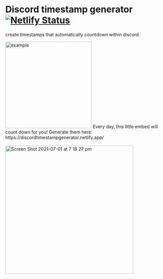 # Discord timestamp generator [![Netlify Status](https://api.netlify.com/api/v1/badges/4d0fb726-b73c-4c4a-b4d1-3ef4c0b36692/deploy-status)](https://app.netlify.com/sites/discordtimestampgenerator/deploys)
create timestamps that automatically countdown within discord.

<img width="270" alt="example" src="https://user-images.githubusercontent.com/61964090/124114676-6c814b00-da9f-11eb-8b04-a8975b2a7de3.png">
Every day, this little embed will count down for you!
Generate them here: https://discordtimestampgenerator.netlify.app/
<br><br>
<img width="400" alt="Screen Shot 2021-07-01 at 7 18 27 pm" src="https://user-images.githubusercontent.com/61964090/124116105-26c58200-daa1-11eb-9a2e-db204d7101be.png">

